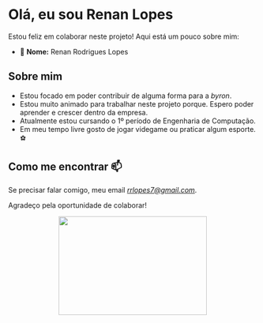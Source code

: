 # Olá, eu sou Renan Lopes 

Estou feliz em colaborar neste projeto! Aqui está um pouco sobre mim:

- 👋 **Nome:** Renan Rodrigues Lopes

## Sobre mim

- Estou focado em poder contribuir de alguma forma para a *byron*.
- Estou muito animado para trabalhar neste projeto porque. Espero poder aprender e crescer dentro da empresa.
- Atualmente estou cursando o 1º período de Engenharia de Computação.
- Em meu tempo livre gosto de jogar videgame ou praticar algum esporte. ⚽

## Como me encontrar 📫 

Se precisar falar comigo, meu email *rrlopes7@gmail.com*.

Agradeço pela oportunidade de colaborar!
<p align="center">
  <img src="https://user-images.githubusercontent.com/74038190/225813708-98b745f2-7d22-48cf-9150-083f1b00d6c9.gif" width="300" height="200">
</p>